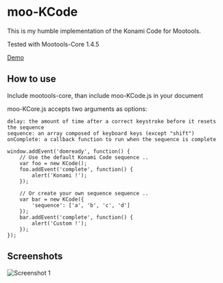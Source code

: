 moo-KCode
===========

This is my humble implementation of the Konami Code for Mootools.

Tested with Mootools-Core 1.4.5

[Demo](https://tinker.io/841dc/2)

How to use
----------

Include mootools-core, than include moo-KCode.js in your document <head>

moo-KCore.js accepts two arguments as options:

	delay: the amount of time after a correct keystroke before it resets the sequence
	sequence: an array composed of keyboard keys (except "shift")
	onComplete: a callback function to run when the sequence is complete
	
	window.addEvent('domready', function() {
		// Use the default Konami Code sequence ..
		var foo = new KCode();
		foo.addEvent('complete', function() {
			alert('Konami !');
		});
	
		// Or create your own sequence sequence ..
		var bar = new KCode({
			'sequence': ['a', 'b', 'c', 'd']
		});
		bar.addEvent('complete', function() {
			alert('Custom !');
		});
	});

Screenshots
-----------

![Screenshot 1](https://raw.github.com/kelexel/moo-KCode/master/moo-KCode.png)
